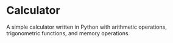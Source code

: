 # Calculator

A simple calculator written in Python with arithmetic operations, trigonometric functions, and memory operations.
